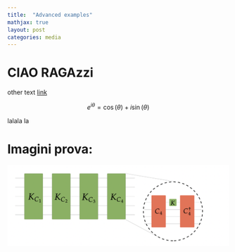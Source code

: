 ```yaml
---
title:  "Advanced examples"
mathjax: true
layout: post
categories: media
---
```

# CIAO RAGAzzi
other text
[link](https://scholasticahq.com)


$$ e^{i\theta}=\cos(\theta)+i\sin(\theta) $$

lalala la


# Imagini prova:

![imagineprova](websiteprova1.jpg)
